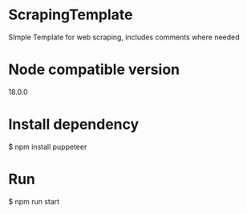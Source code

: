 # ScrapingTemplate
SImple Template for web scraping, includes comments where needed

# Node compatible version 
  18.0.0

# Install dependency

$ npm install puppeteer

# Run

$ npm run start
